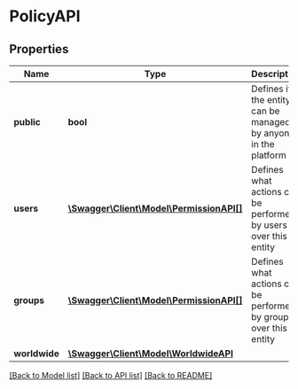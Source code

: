 # PolicyAPI

## Properties
Name | Type | Description | Notes
------------ | ------------- | ------------- | -------------
**public** | **bool** | Defines if the entity can be managed by anyone in the platform | 
**users** | [**\Swagger\Client\Model\PermissionAPI[]**](PermissionAPI.md) | Defines what actions can be performed by users over this entity | 
**groups** | [**\Swagger\Client\Model\PermissionAPI[]**](PermissionAPI.md) | Defines what actions can be performed by groups over this entity | 
**worldwide** | [**\Swagger\Client\Model\WorldwideAPI**](WorldwideAPI.md) |  | [optional] 

[[Back to Model list]](../../README.md#documentation-for-models) [[Back to API list]](../../README.md#documentation-for-api-endpoints) [[Back to README]](../../README.md)

